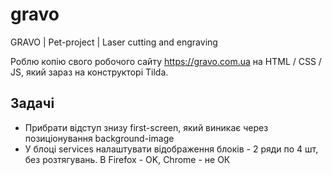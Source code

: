 # gravo
GRAVO | Pet-project | Laser cutting and engraving

Роблю копію свого робочого сайту https://gravo.com.ua на HTML / CSS / JS, який зараз на конструкторі Tilda.

## Задачі
* Прибрати відступ знизу first-screen, який виникає через позиціонування background-image
* У блоці services налаштувати відображення блоків - 2 ряди по 4 шт, без розтягувань. В Firefox - OK, Chrome - не ОК

